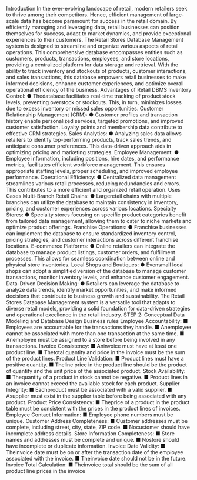  Introduction
 In the ever-evolving landscape of retail, modern retailers seek to thrive among their competitors. Hence,
 efficient management of large-scale data has become paramount for success in the retail domain. By
 efficiently managing and leveraging data, retail businesses can position themselves for success, adapt to
 market dynamics, and provide exceptional experiences to their customers. The Retail Stores Database
 Management system is designed to streamline and organize various aspects of retail operations. This
 comprehensive database encompasses entities such as customers, products, transactions, employees, and
 store locations, providing a centralized platform for data storage and retrieval. With the ability to track
 inventory and stockouts of products, customer interactions, and sales transactions, this database
 empowers retail businesses to make informed decisions, enhance customer experiences, and optimize
 overall operational efficiency of the business.
 Advantages of Retail DBMS
 Inventory Control:
 ● Thedatabase facilitates real-time tracking of product stock levels, preventing overstock or
 stockouts. This, in turn, minimizes losses due to excess inventory or missed sales opportunities.
 Customer Relationship Management (CRM):
 ● Customer profiles and transaction history enable personalized services, targeted promotions, and
 improved customer satisfaction. Loyalty points and membership data contribute to effective CRM
 strategies.
 Sales Analytics:
 ● Analyzing sales data allows retailers to identify top-performing products, track sales trends, and
 anticipate consumer preferences. This data-driven approach aids in optimizing pricing and
 marketing strategies.
 Employee Management:
 ● Employee information, including positions, hire dates, and performance metrics, facilitates
 efficient workforce management. This ensures appropriate staffing levels, proper scheduling, and
 improved employee performance.
 Operational Efficiency:
 ● Centralized data management streamlines various retail processes, reducing redundancies and
 errors. This contributes to a more efficient and organized retail operation.
 Uses Cases
 Multi-Branch Retail Chains:
 ● Largeretail chains with multiple branches can utilize the database to maintain consistency in
 inventory, pricing, and customer experiences across various locations.
Specialty Stores:
 ● Specialty stores focusing on specific product categories benefit from tailored data management,
 allowing them to cater to niche markets and optimize product offerings.
 Franchise Operations:
 ● Franchise businesses can implement the database to ensure standardized inventory control,
 pricing strategies, and customer interactions across different franchise locations.
 E-commerce Platforms:
 ● Online retailers can integrate the database to manage product listings, customer orders, and
 fulfillment processes. This allows for seamless coordination between online and physical store
 inventories.
 Local Shops and Boutiques:
 ● Evensmall local shops can adopt a simplified version of the database to manage customer
 transactions, monitor inventory levels, and enhance customer engagement.
 Data-Driven Decision Making:
 ● Retailers can leverage the database to analyze data trends, identify market opportunities, and
 make informed decisions that contribute to business growth and sustainability.
 The Retail Stores Database Management system is a versatile tool that adapts to diverse retail models,
 providing a solid foundation for data-driven strategies and operational excellence in the retail industry.
 STEP 2: Conceptual Data Modeling and Database Design
 Business rules
 Employee Accountability:
 ■ Employees are accountable for the transactions they handle.
 ■ Anemployee cannot be associated with more than one transaction at the same time.
 ■ Anemployee must be assigned to a store before being involved in any transactions.
 Invoice Consistency:
 ■ Aninvoice must have at least one product line.
 ■ Thetotal quantity and price in the invoice must be the sum of the product lines.
 Product Line Validation:
 ■ Product lines must have a positive quantity.
 ■ Theline price in the product line should be the product of quantity and the unit price of the
 associated product.
 Stock Availability:
 ■ Thequantity of a product in stock cannot be negative.
 ■ Product lines in an invoice cannot exceed the available stock for each product.
 Supplier Integrity:
 ■ Eachproduct must be associated with a valid supplier.
 ■ Asupplier must exist in the supplier table before being associated with any product.
Product Price Consistency:
 ■ Theprice of a product in the product table must be consistent with the prices in the product lines
 of invoices.
 Employee Contact Information:
 ■ Employee phone numbers must be unique.
 Customer Address Completeness:
 ■ Customer addresses must be complete, including street, city, state, ZIP code.
 ■ Nocustomer should have incomplete address details.
 Store Information Completeness:
 ■ Store names and addresses must be complete and unique.
 ■ Nostore should have incomplete or duplicate information.
 Invoice Date Validity:
 ■ Theinvoice date must be on or after the transaction date of the employee associated with the
 invoice.
 ■ Theinvoice date should not be in the future.
 Invoice Total Calculation:
 ■ Theinvoice total should be the sum of all product line prices in the invoice
